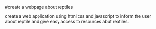 #create a webpage about reptiles

create a web application using html css and javascript to inform the user about reptile and give easy access to resources abut reptiles.

